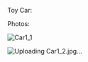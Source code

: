 Toy Car:


Photos: 



![Car1_1](https://github.com/tif-car/ToyCar/assets/68936978/39f3a34a-5846-4bec-90e6-da6fad8d849e)


![Uploading Car1_2.jpg…]()
